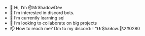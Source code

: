 - 👋 Hi, I’m @MrShadowDev
- 👀 I’m interested in discord bots.
- 🌱 I’m currently learning sql
- 💞️ I’m looking to collaborate on big projects
- 📫 How to reach me? Dm to my discord: ! “ⲘrṨhส∂ow.🌙♡#0280

<!---
MrShadowDev/MrShadowDev is a ✨ special ✨ repository because its `README.md` (this file) appears on your GitHub profile.
You can click the Preview link to take a look at your changes.
--->
